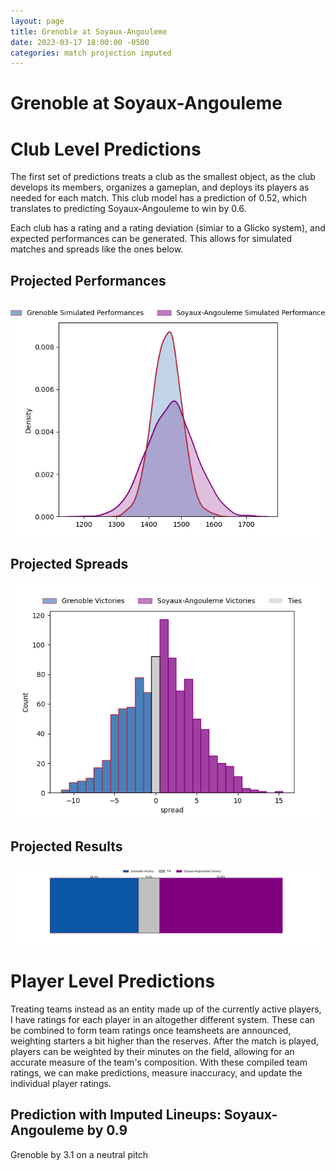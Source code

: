 ```yaml
---  
layout: page  
title: Grenoble at Soyaux-Angouleme  
date: 2023-03-17 18:00:00 -0500  
categories: match projection imputed  
---
```

# Grenoble at Soyaux-Angouleme

# Club Level Predictions


The first set of predictions treats a club as the smallest object, as the club develops its members, organizes a gameplan, and deploys its players as needed for each match. This club model has a prediction of 0.52, which translates to predicting Soyaux-Angouleme to win by 0.6.

Each club has a rating and a rating deviation (simiar to a Glicko system), and expected performances can be generated. This allows for simulated matches and spreads like the ones below.
## Projected Performances


![Projected Performances](plots/performances_2023-03-17-Soyaux-Angouleme-Grenoble.png)
## Projected Spreads


![Projected Spreads](plots/spreads_2023-03-17-Soyaux-Angouleme-Grenoble.png)
## Projected Results


![Projected Results](plots/resultbar_2023-03-17-Soyaux-Angouleme-Grenoble.png)
# Player Level Predictions


Treating teams instead as an entity made up of the currently active players, I have ratings for each player in an altogether different system. These can be combined to form team ratings once teamsheets are announced, weighting starters a bit higher than the reserves. After the match is played, players can be weighted by their minutes on the field, allowing for an accurate measure of the team's composition. With these compiled team ratings, we can make predictions, measure inaccuracy, and update the individual player ratings.
## Prediction with Imputed Lineups: Soyaux-Angouleme by 0.9


Grenoble by 3.1 on a neutral pitch

